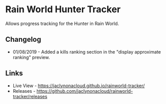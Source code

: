 # Rain World Hunter Tracker
Allows progress tracking for the Hunter in Rain World.

## Changelog
- 01/08/2019 - Added a kills ranking section in the "display approximate ranking" preview.

## Links
- Live View - https://jaclynonacloud.github.io/rainworld-tracker/
- Releases - https://github.com/jaclynonacloud/rainworld-tracker/releases
